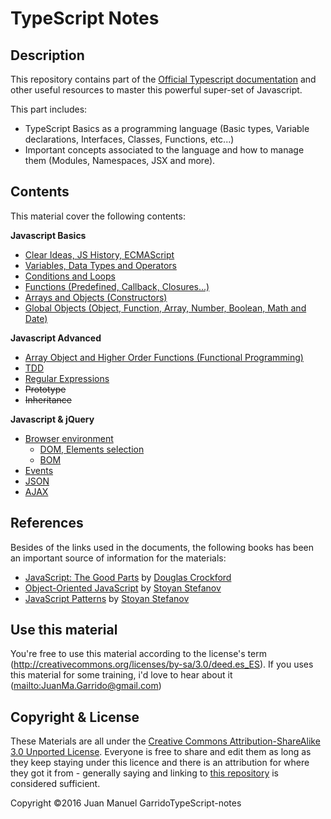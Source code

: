 # TypeScript Notes

## Description ##

This repository contains part of the [Official Typescript documentation](www.typescriptlang.org) and other useful resources to master this powerful super-set of Javascript.

This part includes:

- TypeScript Basics as a programming language (Basic types, Variable declarations, Interfaces, Classes, Functions, etc...)
- Important concepts associated to the language and how to manage them (Modules, Namespaces, JSX and more).

## Contents ##

This material cover the following contents:

**Javascript Basics**

- [Clear Ideas, JS History, ECMAScript](markdown-en/01-clear-ideas)
- [Variables, Data Types and Operators](markdown-en/02-variables-data-types-operators)
- [Conditions and Loops](markdown-en/03-conditions-loops)
- [Functions (Predefined, Callback, Closures...)](markdown-en/04-functions)
- [Arrays and Objects (Constructors)](markdown-en/05-arrays-objects)
- [Global Objects (Object, Function, Array, Number, Boolean, Math and Date)](markdown-en/06-global-objects)
    

**Javascript Advanced**

- [Array Object and Higher Order Functions (Functional Programming)](markdown-en/06-global-objects/arrays)
- [TDD](markdown-en/07-TDD)
- [Regular Expressions](markdown-en/08-regular-expressions)
- ~~Prototype~~
- ~~Inheritance~~


**Javascript & jQuery**

- [Browser environment](markdown-en/11-browser-environment)
    -  [DOM, Elements selection](markdown-en/11-browser-environment/DOM)
    -  [BOM](markdown-en/11-browser-environment/BOM)
- [Events](markdown-en/12-events)
- [JSON](markdown-en/13-JSON)
- [AJAX](markdown-en/14-AJAX)

## References ##

Besides of the links used in the documents, the following books has been an important source of information for the materials:

- [JavaScript: The Good Parts](http://www.amazon.com/dp/0596517742) by [Douglas Crockford](http://www.crockford.com/)
- [Object-Oriented JavaScript](http://www.amazon.com/dp/1847194141) by [Stoyan Stefanov](https://twitter.com/stoyanstefanov)
- [JavaScript Patterns](http://www.amazon.com/dp/0596806752) by [Stoyan Stefanov](https://twitter.com/stoyanstefanov)

## Use this material ##

You're free to use this material according to the license's term (http://creativecommons.org/licenses/by-sa/3.0/deed.es_ES). If you uses this material for some training, i'd love to hear about it (<mailto:JuanMa.Garrido@gmail.com>)

## Copyright & License ##

These Materials are all under the [Creative Commons Attribution-ShareAlike 3.0 Unported License](http://creativecommons.org/licenses/by-sa/3.0/deed.en_EN). Everyone is free to share and edit them as long as they keep staying under this licence and there is an attribution for where they got it from - generally saying and linking to [this repository](https://github.com/juanmaguitar/javascript-notes) is considered sufficient.

Copyright &copy;2016 Juan Manuel GarridoTypeScript-notes
